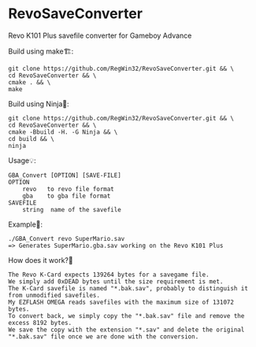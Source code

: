 # RevoSaveConverter
Revo K101 Plus savefile converter for Gameboy Advance

Build using make🏗️:

```
git clone https://github.com/RegWin32/RevoSaveConverter.git && \
cd RevoSaveConverter && \
cmake . && \
make 
```
Build using Ninja🥷:
```
git clone https://github.com/RegWin32/RevoSaveConverter.git && \
cd RevoSaveConverter && \
cmake -Bbuild -H. -G Ninja && \
cd build && \
ninja
```

Usage💡:
```
GBA_Convert [OPTION] [SAVE-FILE]
OPTION
    revo   to revo file format
    gba    to gba file format
SAVEFILE
    string  name of the savefile
```

Example📄:
```
./GBA_Convert revo SuperMario.sav
=> Generates SuperMario.gba.sav working on the Revo K101 Plus
```

How does it work?🤔
```
The Revo K-Card expects 139264 bytes for a savegame file.
We simply add 0xDEAD bytes until the size requirement is met. 
The K-Card savefile is named "*.bak.sav", probably to distinguish it from unmodified savefiles.
My EZFLASH OMEGA reads savefiles with the maximum size of 131072 bytes.
To convert back, we simply copy the "*.bak.sav" file and remove the excess 8192 bytes. 
We save the copy with the extension "*.sav" and delete the original "*.bak.sav" file once we are done with the conversion.
```
